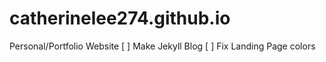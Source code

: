 # catherinelee274.github.io
Personal/Portfolio Website
[ ] Make Jekyll Blog
[ ] Fix Landing Page colors

